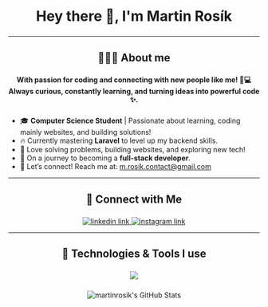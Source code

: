 <h1 align="center">Hey there 👋, I'm Martin Rosík</h1>

###
---

<h2 align="center">🧑🏻‍💻 About me</h2>

###

<h4 align="center">With passion for coding and connecting with new people like me! 🚀💻 Always curious, constantly learning, and turning ideas into powerful code ✨.</h4>

###

- 🎓 **Computer Science Student** | Passionate about learning, coding mainly websites, and building solutions!
- 🔥 Currently mastering **Laravel** to level up my backend skills.
- 🚀 Love solving problems, building websites, and exploring new tech!
- 🎯 On a journey to becoming a **full-stack developer**.
- 📩 Let’s connect! Reach me at: [m.rosik.contact@gmail.com](mailto:m.rosik.contact@gmail.com) 
  
---
###

<h2 align="center">🔗 Connect with Me</h2>

###

<div align="center">
  <a href="https://www.linkedin.com/in/martinrosik" target="_blank">
    <img src="https://skillicons.dev/icons?i=linkedin" alt="linkedin link"  />
  </a>
  <a href="https://www.instagram.com/martin_rosik/" target="_blank">
    <img src="https://skillicons.dev/icons?i=instagram" alt="instagram link"  />
  </a>
</div>

---
###

<h2 align="center">🔧 Technologies & Tools I use</h2>

###

<p align="center">
  <a href="https://skillicons.dev">
    <img src="https://skillicons.dev/icons?i=java,php,laravel,ts,js,mysql,postgres,mongodb,nodejs,nextjs,express,react,vue,bootstrap,tailwind,npm,vite,git,vscode,androidstudio,notion,postman&theme=dark&perline=12" />
  </a>
</p>

###

<div align="center">
  <img src="https://github-readme-stats.vercel.app/api/top-langs/?username=martinrosik&theme=tokyonight&show_icons=true&hide_border=false&layout=compact" alt="martinrosik's GitHub Stats" />
</div>
